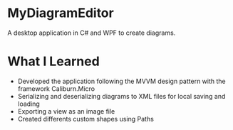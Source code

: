 # MyDiagramEditor

A desktop application in C# and WPF to create diagrams.

# What I Learned

* Developed the application following the MVVM design pattern with the framework Caliburn.Micro
* Serializing and deserializing diagrams to XML files for local saving and loading
* Exporting a view as an image file
* Created differents custom shapes using Paths

